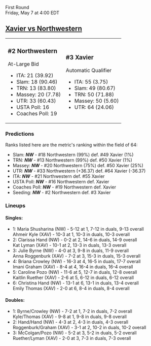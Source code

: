 First Round  
Friday, May 7 at 4:00 EDT
## [Xavier vs Northwestern](https://www.ncaa.com/game/5833673) 

<table><tr><td>  

### #2 Northwestern  

At-Large Bid  
- ITA: 21 (39.92)  
- Slam: 18 (90.46)  
- TRN: 13 (83.80)  
- Massey: 20 (7.78)  
- UTR: 33 (60.43)  
- USTA Poll: 16  
- Coaches Poll: 19  

</td><td>  

### #3 Xavier  

Automatic Qualifier  
- ITA: 55 (3.75)  
- Slam: 49 (80.67)  
- TRN: 50 (71.88)  
- Massey: 50 (5.60)  
- UTR: 64 (24.06)  

</td></tr></table>  

 ### Predictions  

Ranks listed here are the metric's ranking within the field of 64:  
- Slam: ***NW*** - #18 Northwestern (99%) def. #49 Xavier (1%)  
- TRN: ***NW*** - #13 Northwestern (99%) def. #50 Xavier (1%)  
- Massey: ***NW*** - #20 Northwestern (75%) def. #50 Xavier (25%)  
- UTR: ***NW*** - #33 Northwestern (+36.37) def. #64 Xavier (-36.37)  
- ITA: ***NW*** - #21 Northwestern def. #55 Xavier  
- USTA Poll: ***NW*** - #16 Northwestern def. Xavier  
- Coaches Poll: ***NW*** - #19 Northwestern def. Xavier  
- Seeding: ***NW*** - #2 Northwestern def. #3 Xavier  

 ### Lineups  

 #### Singles:  
- 1: Maria Shusharina (NW) - 5-12 at 1, 7-12 in duals, 9-13 overall  
    Ahmeir Kyle (XAV) - 10-3 at 1, 10-3 in duals, 10-3 overall  
- 2: Clarissa Hand (NW) - 0-2 at 2, 14-6 in duals, 14-9 overall  
    Kat Lyman (XAV) - 10-1 at 2, 13-3 in duals, 13-3 overall  
- 3: Julie Byrne (NW) - 4-0 at 3, 9-8 in duals, 11-9 overall  
    Anna Roggenburk (XAV) - 7-2 at 3, 15-3 in duals, 15-3 overall  
- 4: Briana Crowley (NW) - 16-3 at 4, 16-5 in duals, 17-7 overall  
    Imani Graham (XAV) - 8-4 at 4, 16-4 in duals, 16-4 overall  
- 5: Caroline Pozo (NW) - 11-6 at 5, 12-7 in duals, 12-8 overall  
    Kaitlin Ruether (XAV) - 2-6 at 5, 6-12 in duals, 6-12 overall  
- 6: Christina Hand (NW) - 13-1 at 6, 13-1 in duals, 13-4 overall  
    Emily Thomas (XAV) - 2-0 at 6, 8-4 in duals, 8-4 overall  

 #### Doubles:  
- 1: Byrne/Crowley (NW) - 7-2 at 1, 7-2 in duals, 7-2 overall  
    Kyle/Thomas (XAV) - 9-8 at 1, 9-8 in duals, 9-8 overall  
- 2: Hand/Hand (NW) - 4-3 at 2, 4-3 in duals, 4-3 overall  
    Roggenburk/Graham (XAV) - 3-1 at 2, 10-2 in duals, 10-2 overall  
- 3: McColgan/Pozo (NW) - 5-2 at 3, 5-2 in duals, 5-2 overall  
    Ruether/Lyman (XAV) - 2-0 at 3, 7-3 in duals, 7-3 overall  